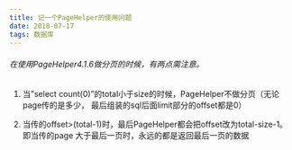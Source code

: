 ```yaml
---
title: 记一个PageHelper的使用问题
date: 2018-07-17
tags: 数据库
---
```




###### 在使用PageHelper4.1.6做分页的时候，有两点需注意。

1. 当”select count(0)”的total小于size的时候，PageHelper不做分页（无论page传的是多少，
   最后组装的sql后面limit部分的offset都是0）
   
   <!-- more -->
   
2. 当传的offset>(total-1)时，最后PageHelper都会把offset改为total-size-1。即当传的page
   大于最后一页时，永远的都是返回最后一页的数据
